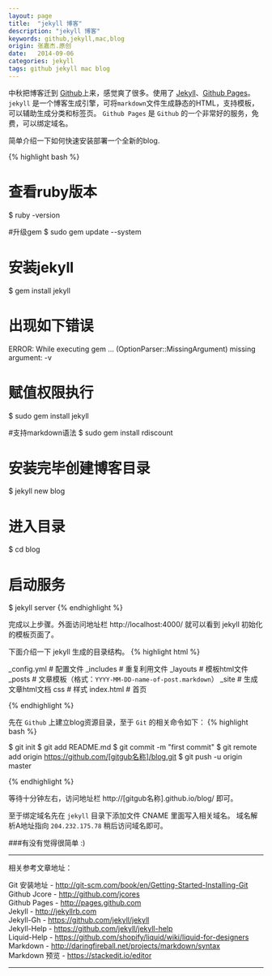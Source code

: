 ```yaml
---
layout: page
title:  "jekyll 博客"
description: "jekyll 博客"
keywords: github,jekyll,mac,blog
origin: 张嘉杰.原创
date:   2014-09-06
categories: jekyll
tags: github jekyll mac blog
---
```

中秋把博客迁到 [Github]上来，感觉爽了很多。使用了 [Jekyll]、[Github Pages]。
`jekyll` 是一个博客生成引擎，可将`markdown`文件生成静态的HTML，支持模板，可以辅助生成分类和标签页。
`Github Pages` 是 `Github` 的一个非常好的服务，免费，可以绑定域名。
<!--more-->
简单介绍一下如何快速安装部署一个全新的blog.

{% highlight bash %}
# 查看ruby版本
$ ruby -version 

#升级gem
$ sudo gem update --system

# 安装jekyll
$ gem install jekyll 

# 出现如下错误
ERROR:  While executing gem ... (OptionParser::MissingArgument)
    missing argument: -v
	
# 赋值权限执行
$ sudo gem install jekyll

#支持markdown语法
$ sudo gem install rdiscount

# 安装完毕创建博客目录
$ jekyll new blog

# 进入目录
$ cd blog

# 启动服务
$ jekyll server
{% endhighlight %}

完成以上步骤。外面访问地址栏 http://localhost:4000/ 就可以看到 jekyll 初始化的模板页面了。

下面介绍一下 jekyll 生成的目录结构。
{% highlight html %}

_config.yml 	# 配置文件
_includes	# 重复利用文件
_layouts	# 模板html文件
_posts		# 文章模板（格式：`YYYY-MM-DD-name-of-post.markdown`）
_site		# 生成文章html文档
css		# 样式
index.html	# 首页

{% endhighlight %}

先在 `Github` 上建立blog资源目录，至于 `Git` 的相关命令如下：
{% highlight bash %}

$ git init
$ git add README.md
$ git commit -m "first commit"
$ git remote add origin https://github.com/[gitgub名称]/blog.git
$ git push -u origin master

{% endhighlight %}

等待十分钟左右，访问地址栏 http://[gitgub名称].github.io/blog/ 即可。

至于绑定域名先在 `jekyll` 目录下添加文件 CNAME 里面写入相关域名。
域名解析A地址指向 `204.232.175.78` 稍后访问域名即可。

###有没有觉得很简单 :)

-----------------------

相关参考文章地址：

Git 安装地址 - <http://git-scm.com/book/en/Getting-Started-Installing-Git>  
Github Jcore - <http://github.com/jcores>  
Github Pages - <http://pages.github.com>  
Jekyll - <http://jekyllrb.com>  
Jekyll-Gh - <https://github.com/jekyll/jekyll>  
Jekyll-Help - <https://github.com/jekyll/jekyll-help>  
Liquid-Help - <https://github.com/shopify/liquid/wiki/liquid-for-designers>  
Markdown - <http://daringfireball.net/projects/markdown/syntax>  
Markdown 预览 - <https://stackedit.io/editor>

[Github]:		http://github.com/jcores
[Github Pages]:	http://pages.github.com
[Jekyll]:		http://jekyllrb.com

-----------------------